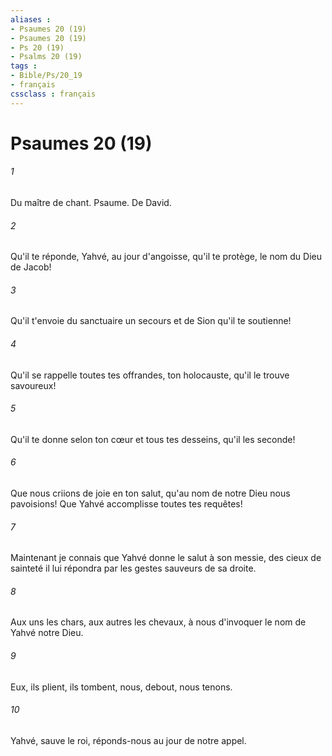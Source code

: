 ```yaml
---
aliases : 
- Psaumes 20 (19)
- Psaumes 20 (19)
- Ps 20 (19)
- Psalms 20 (19)
tags : 
- Bible/Ps/20_19
- français
cssclass : français
---
```


# Psaumes 20 (19)

###### 1
Du maître de chant. Psaume. De David.
###### 2
Qu'il te réponde, Yahvé, au jour d'angoisse, qu'il te protège, le nom du Dieu de Jacob!
###### 3
Qu'il t'envoie du sanctuaire un secours et de Sion qu'il te soutienne!
###### 4
Qu'il se rappelle toutes tes offrandes, ton holocauste, qu'il le trouve savoureux!
###### 5
Qu'il te donne selon ton cœur et tous tes desseins, qu'il les seconde!
###### 6
Que nous criions de joie en ton salut, qu'au nom de notre Dieu nous pavoisions! Que Yahvé accomplisse toutes tes requêtes!
###### 7
Maintenant je connais que Yahvé donne le salut à son messie, des cieux de sainteté il lui répondra par les gestes sauveurs de sa droite.
###### 8
Aux uns les chars, aux autres les chevaux, à nous d'invoquer le nom de Yahvé notre Dieu.
###### 9
Eux, ils plient, ils tombent, nous, debout, nous tenons.
###### 10
Yahvé, sauve le roi, réponds-nous au jour de notre appel.
